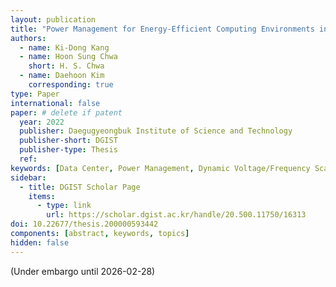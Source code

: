 ```yaml
---
layout: publication
title: "Power Management for Energy-Efficient Computing Environments in Data Centers"
authors:
  - name: Ki-Dong Kang
  - name: Hoon Sung Chwa
    short: H. S. Chwa
  - name: Daehoon Kim
    corresponding: true
type: Paper
international: false
paper: # delete if patent
  year: 2022
  publisher: Daegugyeongbuk Institute of Science and Technology
  publisher-short: DGIST
  publisher-type: Thesis
  ref: 
keywords: [Data Center, Power Management, Dynamic Voltage/Frequency Scaling, Energy Efficiency]
sidebar:
  - title: DGIST Scholar Page
    items:
      - type: link
        url: https://scholar.dgist.ac.kr/handle/20.500.11750/16313
doi: 10.22677/thesis.200000593442
components: [abstract, keywords, topics]
hidden: false
---
```


(Under embargo until 2026-02-28)